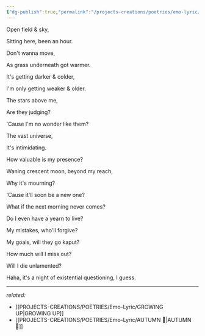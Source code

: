 ```yaml
---
{"dg-publish":true,"permalink":"/projects-creations/poetries/emo-lyric/pensive-night/","created":"2025-03-05T19:14:53.458+05:30","updated":"2025-03-11T15:48:00.693+05:30"}
---
```


Open field & sky,

Sitting here, been an hour.

Don't wanna move,

As grass underneath got warmer.

It's getting darker & colder,

I'm only getting weaker & older.

The stars above me,

Are they judging?

'Cause I'm no wonder like them?

The vast universe,

It's intimidating.

How valuable is my presence?

Waning crescent moon, beyond my reach,

Why it's mourning?

'Cause it'll soon be a new one?

What if the next morning never comes?

Do I even have a yearn to live?

My mistakes, who'll forgive?

My goals, will they go kaput?

How much will I miss out?

Will I die unlamented?

Haha, it's a night of existential questioning, I guess.

___

*related:*
- [[PROJECTS-CREATIONS/POETRIES/Emo-Lyric/GROWING UP\|GROWING UP]]
- [[PROJECTS-CREATIONS/POETRIES/Emo-Lyric/AUTUMN 🍂\|AUTUMN 🍂]]